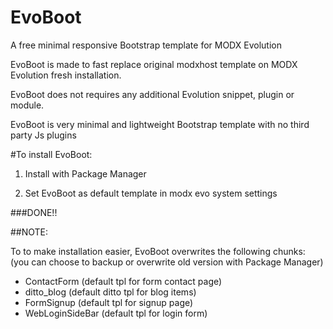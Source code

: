 # EvoBoot
A free minimal responsive Bootstrap template for MODX Evolution


EvoBoot is made to fast replace original modxhost template on MODX Evolution fresh installation.

EvoBoot does not requires any additional Evolution snippet, plugin or module.

EvoBoot is very minimal and lightweight Bootstrap template with no third party Js plugins


#To install EvoBoot:

1) Install with Package Manager 

2) Set EvoBoot as default template in modx evo system settings

###DONE!!

##NOTE:

To to make installation easier, EvoBoot overwrites the following chunks:
(you can choose to backup or overwrite old version with Package Manager)

* ContactForm (default tpl for form contact page)
* ditto_blog (default ditto tpl for blog items)
* FormSignup (default tpl for signup page) 
* WebLoginSideBar (default tpl for login form) 

